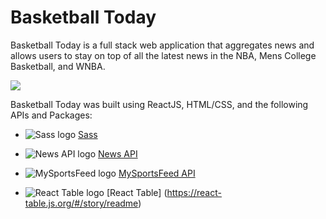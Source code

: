 
# Basketball Today

Basketball Today is a full stack web application that aggregates news and allows users to stay on top of all the latest news in the NBA, Mens College Basketball, and WNBA.

<img src="#" />

Basketball Today was built using ReactJS, HTML/CSS, and the following APIs and Packages:
* ![Sass logo](https://sass-lang.com/assets/img/styleguide/color-1c4aab2b.png) [Sass](https://sass-lang.com/documentation/file.SASS_REFERENCE.html)

* ![News API logo](https://newsapi.org/images/n-logo-border.png) [News API](https://newsapi.org/docs)

* ![MySportsFeed logo](https://pbs.twimg.com/profile_images/779390458892001280/aFHAsc24_400x400.jpg)  [MySportsFeed API](https://www.mysportsfeeds.com/data-feeds/api-docs/)

* ![React Table logo](https://reactjsexample.com/content/images/2018/03/logo-react-table.png) [React Table] (https://react-table.js.org/#/story/readme)